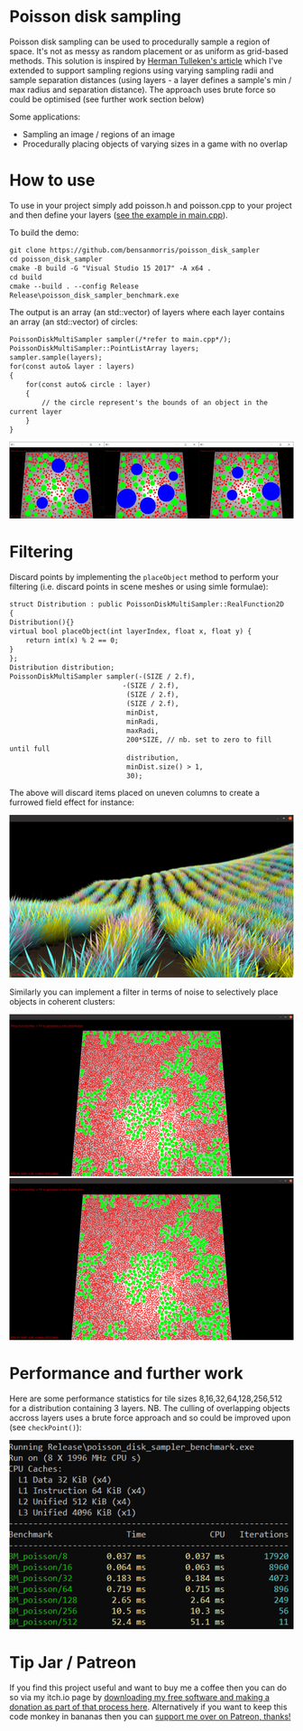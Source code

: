 # Poisson disk sampling

Poisson disk sampling can be used to procedurally sample a region of space. It's not as messy as random placement or as uniform as grid-based methods. This solution is inspired by [Herman Tulleken's article](http://devmag.org.za/2009/05/03/poisson-disk-sampling/) which I've extended to support sampling regions using varying sampling radii and sample separation distances (using layers - a layer defines a sample's min / max radius and separation distance). The approach uses brute force so could be optimised (see further work section below)

Some applications:

- Sampling an image / regions of an image
- Procedurally placing objects of varying sizes in a game with no overlap

# How to use

To use in your project simply add poisson.h and poisson.cpp to your project and then define your layers ([see the example in main.cpp](main.cpp)).

To build the demo:

```
git clone https://github.com/bensanmorris/poisson_disk_sampler
cd poisson_disk_sampler
cmake -B build -G "Visual Studio 15 2017" -A x64 .
cd build
cmake --build . --config Release
Release\poisson_disk_sampler_benchmark.exe
```

The output is an array (an std::vector<PointList>) of layers where each layer contains an array (an std::vector<Circle>) of circles:

```
PoissonDiskMultiSampler sampler(/*refer to main.cpp*/);
PoissonDiskMultiSampler::PointListArray layers;
sampler.sample(layers);
for(const auto& layer : layers)
{
    for(const auto& circle : layer)
    {
        // the circle represent's the bounds of an object in the current layer
    }
}
```

![](example.png)

# Filtering 

Discard points by implementing the `placeObject` method to perform your filtering (i.e. discard points in scene meshes or using simle formulae):

```
struct Distribution : public PoissonDiskMultiSampler::RealFunction2D
{
Distribution(){}
virtual bool placeObject(int layerIndex, float x, float y) {
    return int(x) % 2 == 0;
}
};
Distribution distribution;
PoissonDiskMultiSampler sampler(-(SIZE / 2.f),
                            -(SIZE / 2.f),
                             (SIZE / 2.f),
                             (SIZE / 2.f),
                             minDist,
                             minRadi,
                             maxRadi,
                             200*SIZE, // nb. set to zero to fill until full
                             distribution,
                             minDist.size() > 1,
                             30);
```

The above will discard items placed on uneven columns to create a furrowed field effect for instance:

![](xmod2iszero.png)
    
Similarly you can implement a filter in terms of noise to selectively place objects in coherent clusters:
    
![](noise.png) ![](noise2.png)

# Performance and further work

Here are some performance statistics for tile sizes 8,16,32,64,128,256,512 for a distribution containing 3 layers. NB. The culling of overlapping objects accross layers uses a brute force approach and so could be improved upon (see ```checkPoint()```):

![](stats.png)
    
# Tip Jar / Patreon

If you find this project useful and want to buy me a coffee then you can do so via my itch.io page by [downloading my free software and making a donation as part of that process here](https://benmorris.itch.io/plugin-based-scene-editor). Alternatively if you want to keep this code monkey in bananas then you can [support me over on Patreon, thanks!](https://www.patreon.com/SimulationStarterKit)
